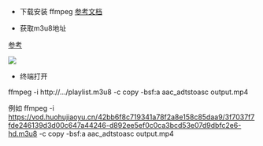 - 下载安装 ffmpeg
[参考文档](https://blog.csdn.net/qq_39516859/article/details/81843419)

- 获取m3u8地址

[参考](https://justcode.ikeepstudying.com/2019/10/%E4%B8%8B%E8%BD%BD-blob%E8%A7%86%E9%A2%91-%E5%A6%82%E4%BD%95%E4%B8%8B%E8%BD%BD%E7%BD%91%E7%AB%99%E4%B8%AD%E7%9A%84blobhttps-%E8%A7%86%E9%A2%91/)

![](https://wx3.sinaimg.cn/mw690/62aaf787ly1gopnb0kp9yj21h30u07k3.jpg)

- 终端打开

ffmpeg -i http://.../playlist.m3u8 -c copy -bsf:a aac_adtstoasc output.mp4

例如
ffmpeg -i https://vod.huohujiaoyu.cn/42bb6f8c719341a78f2a8e158c85daa9/3f7037f7fde246139d3d00c647a44246-d892ee5ef0c0ca3bcd53e07d9dbfc2e6-hd.m3u8 -c copy -bsf:a aac_adtstoasc output.mp4
